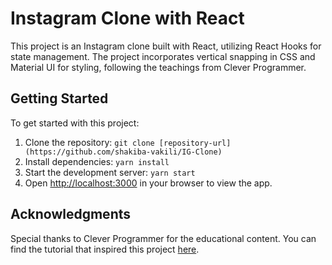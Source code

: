 # Instagram Clone with React

This project is an Instagram clone built with React, utilizing React Hooks for state management. The project incorporates vertical snapping in CSS and Material UI for styling, following the teachings from Clever Programmer.

## Getting Started

To get started with this project:

1. Clone the repository: `git clone [repository-url](https://github.com/shakiba-vakili/IG-Clone)`
2. Install dependencies: `yarn install`
3. Start the development server: `yarn start`
4. Open [http://localhost:3000](http://localhost:3000) in your browser to view the app.

## Acknowledgments

Special thanks to Clever Programmer for the educational content. You can find the tutorial that inspired this project [here](https://www.youtube.com/watch?v=-M8HEGLFkFE&t=5416s).
